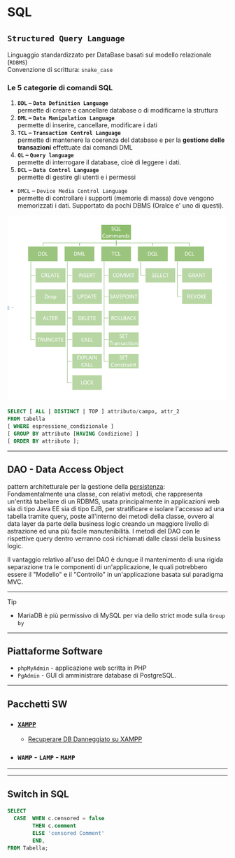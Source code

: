 # SQL
## `Structured Query Language`  
Linguaggio standardizzato per DataBase basati sul modello relazionale (`RDBMS`)  
Convenzione di scrittura: `snake_case`

### Le 5 categorie di comandi SQL
1. **`DDL` – `Data Definition Language`**  
    permette di creare e cancellare database o di modificarne la struttura
1. **`DML` – `Data Manipulation Language`**  
    permette di inserire, cancellare, modificare i dati
1. **`TCL` – `Transaction Control Language`**  
    permette di mantenere la coerenza del database e per la **gestione delle transazioni** effettuate dai comandi DML
1. **`QL` – `Query language`**  
    permette di interrogare il database, cioè di leggere i dati.
1. **`DCL` – `Data Control Language`**  
    permette di gestire gli utenti e i permessi
- `DMCL` – `Device Media Control Language`  
    permette di controllare i supporti (memorie di massa) dove vengono memorizzati i dati. Supportato da pochi DBMS (Oralce e' uno di questi).

![SQLcommands](../SQLcommands.png)

```sql
SELECT [ ALL | DISTINCT | TOP ] attributo/campo, attr_2
FROM tabella
[ WHERE espressione_condizionale ]
[ GROUP BY attributo [HAVING Condizione] ]
[ ORDER BY attributo ];
```
---
## DAO - Data Access Object
pattern architetturale per la gestione della [persistenza](../../Termini_e_Concetti/Programmazione.md#persistenza):  
Fondamentalmente una classe, con relativi metodi, che rappresenta un'entità tabellare di un RDBMS, usata principalmente in applicazioni web sia di tipo Java EE sia di tipo EJB, per stratificare e isolare l'accesso ad una tabella tramite query, poste all'interno dei metodi della classe, ovvero al data layer da parte della business logic creando un maggiore livello di astrazione ed una più facile manutenibilità. I metodi del DAO con le rispettive query dentro verranno così richiamati dalle classi della business logic.

Il vantaggio relativo all'uso del DAO è dunque il mantenimento di una rigida separazione tra le componenti di un'applicazione, le quali potrebbero essere il "Modello" e il "Controllo" in un'applicazione basata sul paradigma MVC. 

---
Tip
- MariaDB è più permissivo di MySQL per via dello strict mode sulla `Group by`

---
## Piattaforme Software
- `phpMyAdmin` - applicazione web scritta in PHP
- `PgAdmin` - GUI di amministrare database di PostgreSQL.

---
## Pacchetti SW
- ### [`XAMPP`](../xampp/ReadMe.md)
    - [Recuperare DB Danneggiato su XAMPP](../xampp/xampp_Recuperare_DB_danneggiato.md)
- ### `WAMP` - `LAMP` - `MAMP`

---
---
## Switch in SQL
```sql
SELECT
  CASE  WHEN c.censored = false
        THEN c.comment
        ELSE 'censored Comment'
        END,
FROM Tabella;
```